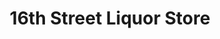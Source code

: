 ---
title: "16th Street Liquor Store"
url: /west-vancouver/16th-street-liquor-store/
shop: alcohol
---